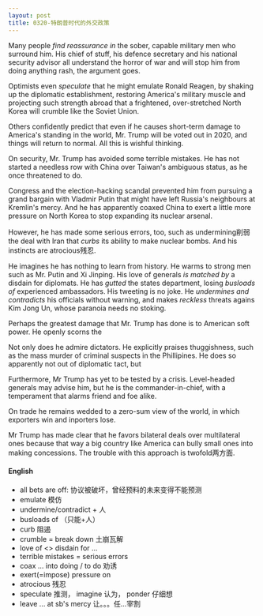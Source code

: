 ```yaml
---
layout: post
title: 0320-特朗普时代的外交政策
---
```


Many people *find reassurance in* the sober, capable military men who surround him. His chief of stuff, his defence secretary and his national security advisor all understand the horror of war and will stop him from doing anything rash, the argument goes.

Optimists even *speculate* that he might emulate Ronald Reagen, by shaking up the diplomatic establishment, restoring America's military muscle and projecting such strength abroad that a frightened, over-stretched North Korea will crumble like the Soviet Union.

Others confidently predict that even if he causes short-term damage to America's standing in the world, Mr. Trump will be voted out in 2020, and things will return to normal. All this is wishful thinking.

On security, Mr. Trump has avoided some terrible mistakes. He has not started a needless row with China over Taiwan's ambiguous status, as he once threatened to do.

Congress and the election-hacking scandal prevented him from pursuing a grand bargain with Vladmir Putin that might have left Russia's neighbours at Kremlin's mercy. And he has apparently coaxed China to exert a little more pressure on North Korea to stop expanding its nuclear arsenal.

However, he has made some serious errors, too, such as undermining削弱 the deal with Iran that *curbs* its ability to make nuclear bombs. And his instincts are atrocious残忍.

He imagines he has nothing to learn from history. He warms to strong men such as Mr. Putin and Xi Jinping. His love of generals *is matched by* a disdain for diplomats. He has *gutted* the states department, losing *busloads of* experienced ambassadors. His tweeting is no joke. He *undermines and contradicts* his officials without warning, and makes *reckless* threats agains Kim Jong Un, whose paranoia needs no stoking.

Perhaps the greatest damage that Mr. Trump has done is to American soft power. He openly scorns the

Not only does he admire dictators. He explicitly praises thuggishness, such as the mass murder of criminal suspects in the Phillipines. He does so apparently not out of diplomatic tact, but

Furthermore, Mr Trump has yet to be tested by a crisis. Level-headed generals may advise him, but he is the commander-in-chief, with a temperament that alarms friend and foe alike.

On trade he remains wedded to a zero-sum view of the world, in which exporters win and inporters lose.

Mr Trump has made clear that he favors bilateral deals over multilateral ones because that way a big country like America can bully small ones into making concessions. The trouble with this approach is twofold两方面.






#### English

* all bets are off: 协议被破坏，曾经预料的未来变得不能预测
* emulate 模仿
* undermine/contradict + 人
* busloads of （只能+人）
* curb 阻遏
* crumble = break down 土崩瓦解
* love of <> disdain for ...
* terrible mistakes = serious errors
* coax ... into doing / to do 劝诱
* exert(=impose) pressure on
* atrocious 残忍
* speculate 推测， imagine 认为， ponder 仔细想
* leave ... at sb's mercy 让。。。任...宰割
